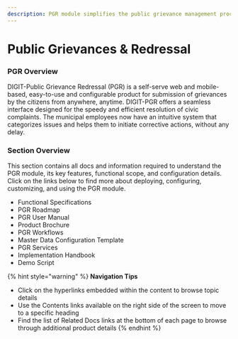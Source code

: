 ```yaml
---
description: PGR module simplifies the public grievance management process
---
```


# Public Grievances & Redressal

### PGR Overview

DIGIT-Public Grievance Redressal \(PGR\) is a self-serve web and mobile-based, easy-to-use and configurable product for submission of grievances by the citizens from anywhere, anytime. DIGIT-PGR offers a seamless interface designed for the speedy and efficient resolution of civic complaints.  The municipal employees now have an intuitive system that categorizes issues and helps them to initiate corrective actions, without any delay. 

### Section Overview

This section contains all docs and information required to understand the PGR module, its key features, functional scope, and configuration details. Click on the links below to find more about deploying, configuring, customizing, and using the PGR module.

* Functional Specifications
* PGR Roadmap
* PGR User Manual
* Product Brochure
* PGR Workflows 
* Master Data Configuration Template
* PGR Services
* Implementation Handbook
* Demo Script

{% hint style="warning" %}
**Navigation Tips**

* Click on the hyperlinks embedded within the content to browse topic details
* Use the Contents links available on the right side of the screen to move to a specific heading
* Find the list of Related Docs links at the bottom of each page to browse through additional product details
{% endhint %}





  




